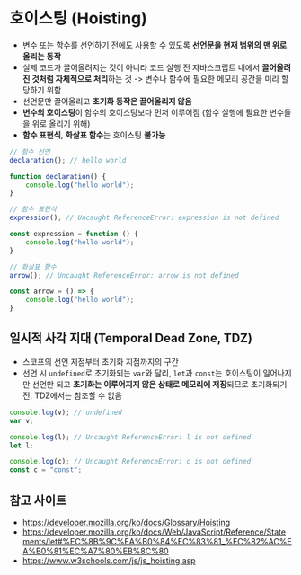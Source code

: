 # 호이스팅 (Hoisting)
- 변수 또는 함수를 선언하기 전에도 사용할 수 있도록 **선언문을 현재 범위의 맨 위로 올리는 동작**
- 실제 코드가 끌어올려지는 것이 아니라 코드 실행 전 자바스크립트 내에서 **끌어올려진 것처럼 자체적으로 처리**하는 것 -> 변수나 함수에 필요한 메모리 공간을 미리 할당하기 위함
- 선언문만 끌어올리고 **초기화 동작은 끌어올리지 않음**
- **변수의 호이스팅**이 함수의 호이스팅보다 먼저 이루어짐 (함수 실행에 필요한 변수들을 위로 올리기 위해)
- **함수 표현식**, **화살표 함수**는 호이스팅 **불가능**

```javascript
// 함수 선언
declaration(); // hello world

function declaration() {
    console.log("hello world");
}

// 함수 표현식
expression(); // Uncaught ReferenceError: expression is not defined

const expression = function () {
    console.log("hello world");
}

// 화살표 함수
arrow(); // Uncaught ReferenceError: arrow is not defined

const arrow = () => {
    console.log("hello world");
}
```

## 일시적 사각 지대 (Temporal Dead Zone, TDZ)
- 스코프의 선언 지점부터 초기화 지점까지의 구간
- 선언 시 `undefined`로 초기화되는 `var`와 달리, `let`과 `const`는 호이스팅이 일어나지만 선언만 되고 **초기화는 이루어지지 않은 상태로 메모리에 저장**되므로 초기화되기 전, TDZ에서는 참조할 수 없음

```javascript
console.log(v); // undefined
var v;

console.log(l); // Uncaught ReferenceError: l is not defined
let l;

console.log(c); // Uncaught ReferenceError: c is not defined
const c = "const";
```

## 참고 사이트
- https://developer.mozilla.org/ko/docs/Glossary/Hoisting
- https://developer.mozilla.org/ko/docs/Web/JavaScript/Reference/Statements/let#%EC%8B%9C%EA%B0%84%EC%83%81_%EC%82%AC%EA%B0%81%EC%A7%80%EB%8C%80
- https://www.w3schools.com/js/js_hoisting.asp